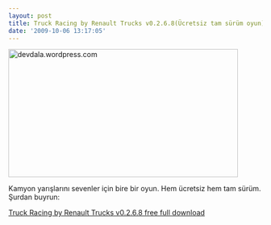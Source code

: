 ```yaml
---
layout: post
title: Truck Racing by Renault Trucks v0.2.6.8(Ücretsiz tam sürüm oyun)
date: '2009-10-06 13:17:05'
---
```


<img class="aligncenter size-full wp-image-493" title="devdala.wordpress.com" src="http://devdala.files.wordpress.com/2009/10/rt_03c1k.jpg" alt="devdala.wordpress.com" width="455" height="255" />

Kamyon yarışlarını sevenler için bire bir oyun. Hem ücretsiz hem tam sürüm. Şurdan buyrun:

<a href="http://www.gamershell.com/download_51798.shtml" target="_blank">Truck Racing by Renault Trucks v0.2.6.8 free full download</a>